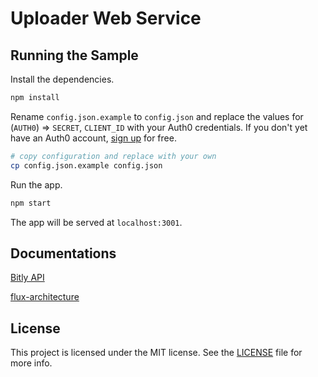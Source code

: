 # Uploader Web Service

## Running the Sample

Install the dependencies.

```bash
npm install
```

Rename `config.json.example` to `config.json` and replace the values for (`AUTH0`) => `SECRET`, `CLIENT_ID` with your Auth0 credentials. 
If you don't yet have an Auth0 account, [sign up](https://auth0.com/signuo) for free.

```bash
# copy configuration and replace with your own
cp config.json.example config.json
```

Run the app.

```bash
npm start
```

The app will be served at `localhost:3001`.

## Documentations

[Bitly API](http://dev.bitly.com/get_started.html)

[flux-architecture](https://scotch.io/tutorials/getting-to-know-flux-the-react-js-architecture)


## License

This project is licensed under the MIT license. See the [LICENSE](LICENSE) file for more info.